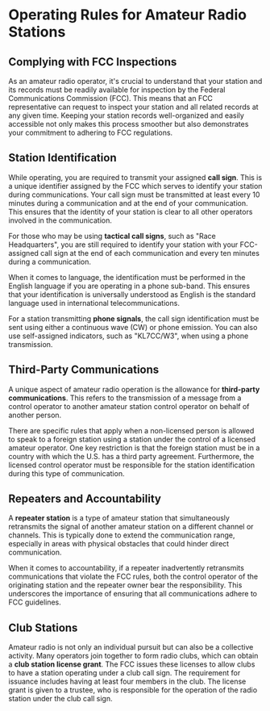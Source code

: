 # Operating Rules for Amateur Radio Stations

## Complying with FCC Inspections

As an amateur radio operator, it's crucial to understand that your station and its records must be readily available for inspection by the Federal Communications Commission (FCC). This means that an FCC representative can request to inspect your station and all related records at any given time. Keeping your station records well-organized and easily accessible not only makes this process smoother but also demonstrates your commitment to adhering to FCC regulations.

## Station Identification

While operating, you are required to transmit your assigned **call sign**. This is a unique identifier assigned by the FCC which serves to identify your station during communications. Your call sign must be transmitted at least every 10 minutes during a communication and at the end of your communication. This ensures that the identity of your station is clear to all other operators involved in the communication.

For those who may be using **tactical call signs**, such as "Race Headquarters", you are still required to identify your station with your FCC-assigned call sign at the end of each communication and every ten minutes during a communication. 

When it comes to language, the identification must be performed in the English language if you are operating in a phone sub-band. This ensures that your identification is universally understood as English is the standard language used in international telecommunications. 

For a station transmitting **phone signals**, the call sign identification must be sent using either a continuous wave (CW) or phone emission. You can also use self-assigned indicators, such as "KL7CC/W3", when using a phone transmission. 

## Third-Party Communications

A unique aspect of amateur radio operation is the allowance for **third-party communications**. This refers to the transmission of a message from a control operator to another amateur station control operator on behalf of another person. 

There are specific rules that apply when a non-licensed person is allowed to speak to a foreign station using a station under the control of a licensed amateur operator. One key restriction is that the foreign station must be in a country with which the U.S. has a third party agreement. Furthermore, the licensed control operator must be responsible for the station identification during this type of communication.

## Repeaters and Accountability

A **repeater station** is a type of amateur station that simultaneously retransmits the signal of another amateur station on a different channel or channels. This is typically done to extend the communication range, especially in areas with physical obstacles that could hinder direct communication.

When it comes to accountability, if a repeater inadvertently retransmits communications that violate the FCC rules, both the control operator of the originating station and the repeater owner bear the responsibility. This underscores the importance of ensuring that all communications adhere to FCC guidelines.

## Club Stations

Amateur radio is not only an individual pursuit but can also be a collective activity. Many operators join together to form radio clubs, which can obtain a **club station license grant**. The FCC issues these licenses to allow clubs to have a station operating under a club call sign. The requirement for issuance includes having at least four members in the club. The license grant is given to a trustee, who is responsible for the operation of the radio station under the club call sign.
